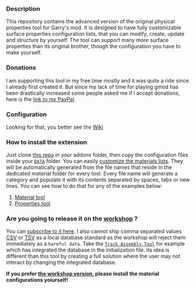 ### Description
This repository contains the advanced version of the original
physical properties tool for Garry's mod. It is designed to
have fully customizable surface properties configuration lists,
that you can modify, create, update and structure by yourself.
The tool can support many more surface properties than its original
brother, though the configuration you have to make yourself.

### Donations
I am supporting this tool in my free time mostly and it was quite a
ride since I already first created it. But since my lack of time for
playing gmod has been drastically increased some people asked me if
I accept donations, here is the [link to my PayPal](https://www.paypal.me/DeyanVasilev).

### Configuration
Looking for that, you better see the [Wiki][ref-wiki]

### How to install the extension
Just clone [this repo][ref-self] in your addons folder,
then copy the configuration files inside your [`DATA`][ref-data] folder.
You can easily [customize the materials lists][ref-config]. They will be
automatically generated from the file names that reside in the dedicated
material folder for every tool. Every file name will generate a category
and populate it with its contents separated by spaces, tabs or new lines.
You can see how to do that for any of the examples below:
1. [Material tool][ref-mmats]
2. [Properties tool][ref-pmats]

### Are you going to release it on the [workshop](https://steamcommunity.com/app/4000/workshop) ?
You can [subscribe to it here][ref-ws]. I also cannot ship comma separated values
[CSV][ref-csv] or [TSV][ref-tsv] as a local database standard as the workshop will
reject them immediately as a `harmful data`. Take the [`Track Assembly Tool`][ref-ta]
for example which has integrated the database in the initialization file. Its idea is
different than this tool by creating a full solution where the user may not interact
by changing the integrated database.

**If you prefer [the workshop version][ref-ws], please install
the material configurations yoiurself!**

[ref-self]: https://github.com/dvdvideo1234/PhysPropertiesAdv
[ref-wiki]: https://github.com/dvdvideo1234/PhysPropertiesAdv/wiki/Adding-configurations
[ref-tsv]: https://en.wikipedia.org/wiki/Tab-separated_values
[ref-csv]: https://en.wikipedia.org/wiki/Comma-separated_values
[ref-ta]: https://github.com/dvdvideo1234/TrackAssemblyTool
[ref-data]: https://github.com/dvdvideo1234/PhysPropertiesAdv/tree/master/data
[ref-pmats]: https://github.com/dvdvideo1234/PhysPropertiesAdv/tree/master/data/physprop_adv/materials
[ref-mmats]: https://github.com/dvdvideo1234/PhysPropertiesAdv/tree/master/data/material_adv/materials
[ref-config]: https://github.com/dvdvideo1234/PhysPropertiesAdv/wiki/Adding-configurations
[ref-ws]: https://steamcommunity.com/sharedfiles/filedetails/?id=2011328556
